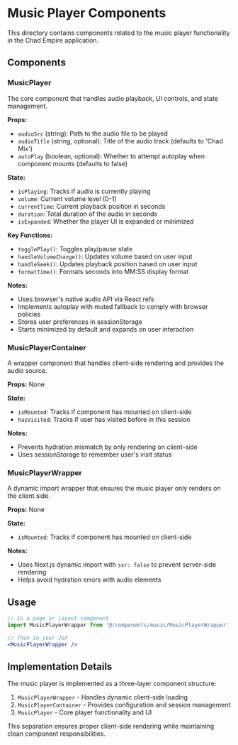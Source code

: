 # Music Player Components

This directory contains components related to the music player functionality in the Chad Empire application.

## Components

### MusicPlayer

The core component that handles audio playback, UI controls, and state management.

**Props:**
- `audioSrc` (string): Path to the audio file to be played
- `audioTitle` (string, optional): Title of the audio track (defaults to 'Chad Mix')
- `autoPlay` (boolean, optional): Whether to attempt autoplay when component mounts (defaults to false)

**State:**
- `isPlaying`: Tracks if audio is currently playing
- `volume`: Current volume level (0-1)
- `currentTime`: Current playback position in seconds
- `duration`: Total duration of the audio in seconds
- `isExpanded`: Whether the player UI is expanded or minimized

**Key Functions:**
- `togglePlay()`: Toggles play/pause state
- `handleVolumeChange()`: Updates volume based on user input
- `handleSeek()`: Updates playback position based on user input
- `formatTime()`: Formats seconds into MM:SS display format

**Notes:**
- Uses browser's native audio API via React refs
- Implements autoplay with muted fallback to comply with browser policies
- Stores user preferences in sessionStorage
- Starts minimized by default and expands on user interaction

### MusicPlayerContainer

A wrapper component that handles client-side rendering and provides the audio source.

**Props:** None

**State:**
- `isMounted`: Tracks if component has mounted on client-side
- `hasVisited`: Tracks if user has visited before in this session

**Notes:**
- Prevents hydration mismatch by only rendering on client-side
- Uses sessionStorage to remember user's visit status

### MusicPlayerWrapper

A dynamic import wrapper that ensures the music player only renders on the client side.

**Props:** None

**State:**
- `isMounted`: Tracks if component has mounted on client-side

**Notes:**
- Uses Next.js dynamic import with `ssr: false` to prevent server-side rendering
- Helps avoid hydration errors with audio elements

## Usage

```jsx
// In a page or layout component
import MusicPlayerWrapper from '@/components/music/MusicPlayerWrapper';

// Then in your JSX
<MusicPlayerWrapper />
```

## Implementation Details

The music player is implemented as a three-layer component structure:
1. `MusicPlayerWrapper` - Handles dynamic client-side loading
2. `MusicPlayerContainer` - Provides configuration and session management
3. `MusicPlayer` - Core player functionality and UI

This separation ensures proper client-side rendering while maintaining clean component responsibilities.
